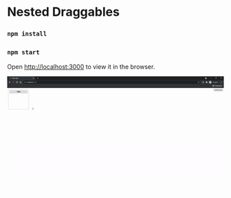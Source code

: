 # Nested Draggables

### `npm install`

### `npm start`

Open [http://localhost:3000](http://localhost:3000) to view it in the browser.


![image](nested_draggables.gif)
